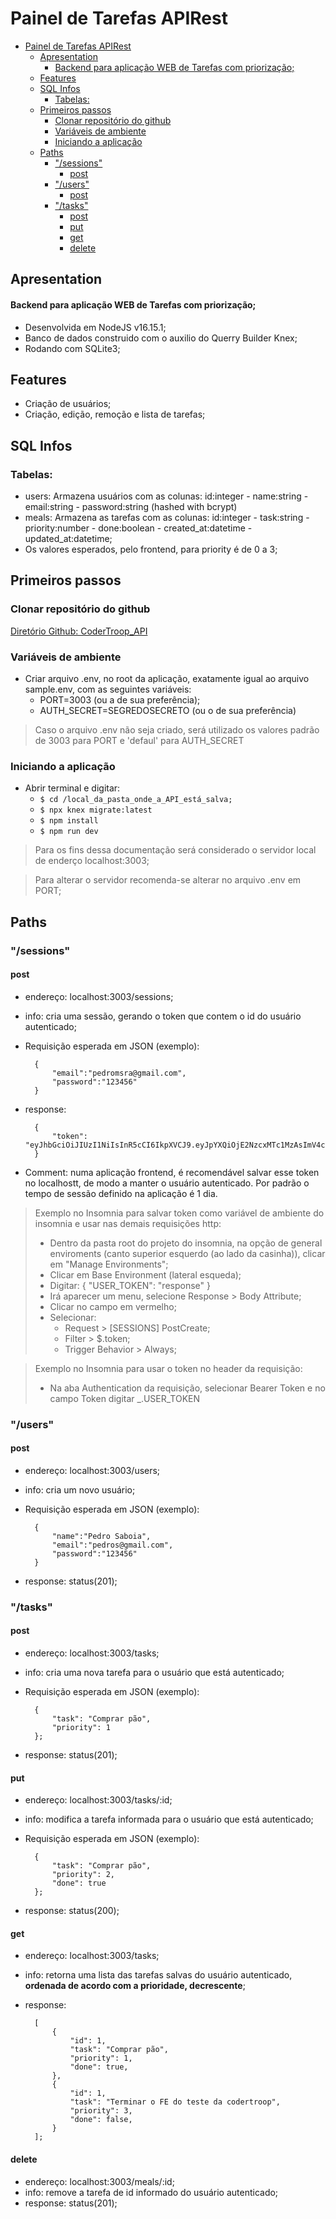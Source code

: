 # Painel de Tarefas APIRest

- [Painel de Tarefas APIRest](#painel-de-tarefas-apirest)
  - [Apresentation](#apresentation)
      - [Backend para aplicação WEB de Tarefas com priorização;](#backend-para-aplicação-web-de-tarefas-com-priorização)
  - [Features](#features)
  - [SQL Infos](#sql-infos)
    - [Tabelas:](#tabelas)
  - [Primeiros passos](#primeiros-passos)
    - [Clonar repositório do github](#clonar-repositório-do-github)
    - [Variáveis de ambiente](#variáveis-de-ambiente)
    - [Iniciando a aplicação](#iniciando-a-aplicação)
  - [Paths](#paths)
    - ["/sessions"](#sessions)
      - [post](#post)
    - ["/users"](#users)
      - [post](#post-1)
    - ["/tasks"](#tasks)
      - [post](#post-2)
      - [put](#put)
      - [get](#get)
      - [delete](#delete)

## Apresentation

#### Backend para aplicação WEB de Tarefas com priorização;

- Desenvolvida em NodeJS v16.15.1;
- Banco de dados construido com o auxilio do Querry Builder Knex;
- Rodando com SQLite3;

## Features

- Criação de usuários;
- Criação, edição, remoção e lista de tarefas;

## SQL Infos

### Tabelas:

- users: Armazena usuários com as colunas: id:integer - name:string - email:string - password:string (hashed with bcrypt)
- meals: Armazena as tarefas com as colunas: id:integer - task:string - priority:number - done:boolean - created_at:datetime - updated_at:datetime;
- Os valores esperados, pelo frontend, para priority é de 0 a 3;

## Primeiros passos

### Clonar repositório do github

[Diretório Github: CoderTroop_API](https://github.com/pedromsra/CoderTroop_API)

### Variáveis de ambiente

- Criar arquivo .env, no root da aplicação, exatamente igual ao arquivo sample.env, com as seguintes variáveis:
  - PORT=3003 (ou a de sua preferência);
  - AUTH_SECRET=SEGREDOSECRETO (ou o de sua preferência)

> Caso o arquivo .env não seja criado, será utilizado os valores padrão de 3003 para PORT e 'defaul' para AUTH_SECRET

### Iniciando a aplicação

- Abrir terminal e digitar:
  - `$ cd /local_da_pasta_onde_a_API_está_salva;`
  - `$ npx knex migrate:latest`
  - `$ npm install`
  - `$ npm run dev`

> Para os fins dessa documentação será considerado o servidor local de enderço localhost:3003;

> Para alterar o servidor recomenda-se alterar no arquivo .env em PORT;

## Paths

### "/sessions"

#### post

- endereço: localhost:3003/sessions;
- info: cria uma sessão, gerando o token que contem o id do usuário autenticado;
- Requisição esperada em JSON (exemplo):

		{
			"email":"pedromsra@gmail.com",
			"password":"123456"
		}

- response:

		{
			"token": "eyJhbGciOiJIUzI1NiIsInR5cCI6IkpXVCJ9.eyJpYXQiOjE2NzcxMTc1MzAsImV4cCI6MTY3NzIwMzkzMCwic3ViIjoiNDIifQ.OOSjT0sd_QKKsyHy058S8oVLTFG5W1kzWmV50cT358s"
		}

- Comment: numa aplicação frontend, é recomendável salvar esse token no localhostt, de modo a manter o usuário autenticado. Por padrão o tempo de sessão definido na aplicação é 1 dia.

> Exemplo no Insomnia para salvar token como variável de ambiente do insomnia e usar nas demais requisições http:
> - Dentro da pasta root do projeto do insomnia, na opção de general enviroments (canto superior esquerdo (ao lado da casinha)), clicar em "Manage Environments";
> - Clicar em Base Environment (lateral esqueda);
> - Digitar: 
>		{
>			"USER_TOKEN": "response"
>		}
> - Irá aparecer um menu, selecione Response > Body Attribute;
> - Clicar no campo em vermelho;
> - Selecionar:
>	- Request > [SESSIONS] PostCreate;
>	- Filter > $.token;
>	- Trigger Behavior > Always;

> Exemplo no Insomnia para usar o token no header da requisição:
> - Na aba Authentication da requisição, selecionar Bearer Token e no campo Token digitar _.USER_TOKEN

### "/users"

#### post

- endereço: localhost:3003/users;
- info: cria um novo usuário;
- Requisição esperada em JSON (exemplo):

 		{
			"name":"Pedro Saboia",
			"email":"pedros@gmail.com",
			"password":"123456"
		}

- response: status(201);

### "/tasks"

#### post

- endereço: localhost:3003/tasks;
- info: cria uma nova tarefa para o usuário que está autenticado;
- Requisição esperada em JSON (exemplo):

		{
            "task": "Comprar pão",
			"priority": 1
		};

- response: status(201);

#### put

- endereço: localhost:3003/tasks/:id;
- info: modifica a tarefa informada para o usuário que está autenticado;
- Requisição esperada em JSON (exemplo):

		{
			"task": "Comprar pão",
			"priority": 2,
            "done": true
		};

- response: status(200);

#### get

- endereço: localhost:3003/tasks;
- info: retorna uma lista das tarefas salvas do usuário autenticado, **ordenada de acordo com a prioridade, decrescente**;
- response:

		[
			{
				"id": 1,
				"task": "Comprar pão",
				"priority": 1,
				"done": true,
			},
			{
				"id": 1,
				"task": "Terminar o FE do teste da codertroop",
				"priority": 3,
				"done": false,
			}
		];

#### delete

- endereço: localhost:3003/meals/:id;
- info: remove a tarefa de id informado do usuário autenticado;
- response: status(201);